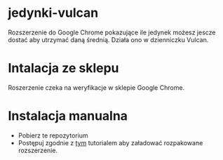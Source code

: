 # jedynki-vulcan

Rozszerzenie do Google Chrome pokazujące ile jedynek możesz jescze dostać aby utrzymać daną średnią.
Działa ono w dzienniczku Vulcan.

# Intalacja ze sklepu
Roszerzenie czeka na weryfikacje w sklepie Google Chrome.

# Instalacja manualna
- Pobierz te repozytorium
- Postępuj zgodnie z [tym](https://developer.chrome.com/docs/extensions/mv3/getstarted/development-basics/#load-unpacked) tutorialem aby załadować rozpakowane rozszerzenie.
